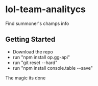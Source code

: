 # lol-team-analitycs
Find summoner's champs info

## Getting Started  
* Download the repo
* run "npm install op.gg-api"
* run "git reset --hard" 
* run "npm install console.table --save"

The magic its done